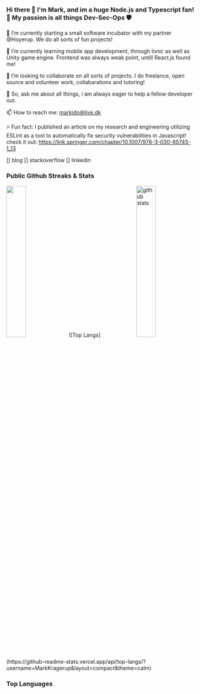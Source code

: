 ### Hi there 👋 I'm Mark, and im a huge Node.js and Typescript fan! 🎈 My passion is all things Dev-Sec-Ops 🛡️

🔭 I’m currently starting a small software incubator with my partner @Hoyerup. We do all sorts of fun projects!

🌱 I’m currently learning mobile app development, through Ionic as well as Unity game engine. Frontend was always weak point, untill React.js found me!

👯 I’m looking to collaborate on all sorts of projects. I do freelance, open source and volunteer work, collabarations and tutoring!

💬 So, ask me about all things, i am always eager to help a fellow developer out.

📫 How to reach me: markido@live.dk

⚡ Fun fact: I published an article on my research and engineering utilizing ESLint as a tool to automatically fix security vulnerabilities in Javascript! check it out: https://link.springer.com/chapter/10.1007/978-3-030-65745-1_13

[] blog
[] stackoverflow
[] linkedin

### Public Github Streaks & Stats
<img src="https://github-readme-stats.vercel.app/api?username=MarkKragerup&show_icons=true&theme=calm" alt="github stats" width="32%" align="right"/>
<img src="https://github-readme-streak-stats.herokuapp.com/?user=MarkKragerup&theme=calm" width="32%" >
 ![Top Langs](https://github-readme-stats.vercel.app/api/top-langs/?username=MarkKragerup&layout=compact&theme=calm)

### Top Languages

